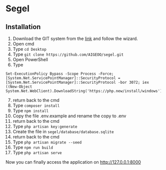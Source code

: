 # Segel

## Installation

1. Download the GIT system from the [link](https://github.com/git-for-windows/git/releases/download/v2.39.1.windows.1/Git-2.39.1-64-bit.exe) and follow the wizard.
2. Open cmd
3. Type `cd Desktop`
4. Type `git clone https://github.com/AIGEOO/segel.git`
5. Open PowerShell
6. Type

```
Set-ExecutionPolicy Bypass -Scope Process -Force; [System.Net.ServicePointManager]::SecurityProtocol = [System.Net.ServicePointManager]::SecurityProtocol -bor 3072; iex ((New-Object System.Net.WebClient).DownloadString('https://php.new/install/windows'))
```

7. return back to the cmd
8. Type `composer install`
9. Type `npm install`
10. Copy the file .env.example and rename the copy to .env
11. return back to the cmd
12. Type `php artisan key:generate`
13. Create the file in `segel/database/database.sqlite`
14. return back to the cmd
15. Type `php artisan migrate --seed`
16. Type `npm run build`
17. Type `php artisan serve`

Now you can finally access the application on http://127.0.0.1:8000
